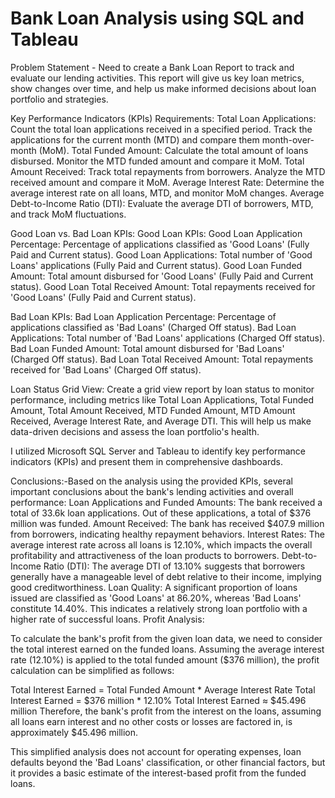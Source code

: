 # Bank Loan Analysis using SQL and Tableau
Problem Statement - Need to create a Bank Loan Report to track and evaluate our lending activities. This report will give us key loan metrics, show changes over time, and help us make informed decisions about loan portfolio and strategies.

Key Performance Indicators (KPIs) Requirements:
Total Loan Applications: Count the total loan applications received in a specified period. Track the applications for the current month (MTD) and compare them month-over-month (MoM).
Total Funded Amount: Calculate the total amount of loans disbursed. Monitor the MTD funded amount and compare it MoM.
Total Amount Received: Track total repayments from borrowers. Analyze the MTD received amount and compare it MoM.
Average Interest Rate: Determine the average interest rate on all loans, MTD, and monitor MoM changes.
Average Debt-to-Income Ratio (DTI): Evaluate the average DTI of borrowers, MTD, and track MoM fluctuations.

Good Loan vs. Bad Loan KPIs:
Good Loan KPIs:
Good Loan Application Percentage: Percentage of applications classified as 'Good Loans' (Fully Paid and Current status).
Good Loan Applications: Total number of 'Good Loans' applications (Fully Paid and Current status).
Good Loan Funded Amount: Total amount disbursed for 'Good Loans' (Fully Paid and Current status).
Good Loan Total Received Amount: Total repayments received for 'Good Loans' (Fully Paid and Current status).

Bad Loan KPIs:
Bad Loan Application Percentage: Percentage of applications classified as 'Bad Loans' (Charged Off status).
Bad Loan Applications: Total number of 'Bad Loans' applications (Charged Off status).
Bad Loan Funded Amount: Total amount disbursed for 'Bad Loans' (Charged Off status).
Bad Loan Total Received Amount: Total repayments received for 'Bad Loans' (Charged Off status).

Loan Status Grid View:
Create a grid view report by loan status to monitor performance, including metrics like Total Loan Applications, Total Funded Amount, Total Amount Received, MTD Funded Amount, MTD Amount Received, Average Interest Rate, and Average DTI. This will help us make data-driven decisions and assess the loan portfolio's health.

I utilized Microsoft SQL Server and Tableau to identify key performance indicators (KPIs) and present them in comprehensive dashboards.

Conclusions:-Based on the analysis using the provided KPIs, several important conclusions about the bank's lending activities and overall performance:
Loan Applications and Funded Amounts:
The bank received a total of 33.6k loan applications.
Out of these applications, a total of $376 million was funded.
Amount Received:
The bank has received $407.9 million from borrowers, indicating healthy repayment behaviors.
Interest Rates:
The average interest rate across all loans is 12.10%, which impacts the overall profitability and attractiveness of the loan products to borrowers.
Debt-to-Income Ratio (DTI):
The average DTI of 13.10% suggests that borrowers generally have a manageable level of debt relative to their income, implying good creditworthiness.
Loan Quality:
A significant proportion of loans issued are classified as 'Good Loans' at 86.20%, whereas 'Bad Loans' constitute 14.40%. This indicates a relatively strong loan portfolio with a higher rate of successful loans.
Profit Analysis:

To calculate the bank's profit from the given loan data, we need to consider the total interest earned on the funded loans. Assuming the average interest rate (12.10%) is applied to the total funded amount ($376 million), the profit calculation can be simplified as follows:

Total Interest Earned = Total Funded Amount * Average Interest Rate
Total Interest Earned = $376 million * 12.10%
Total Interest Earned ≈ $45.496 million
Therefore, the bank's profit from the interest on the loans, assuming all loans earn interest and no other costs or losses are factored in, is approximately $45.496 million.

This simplified analysis does not account for operating expenses, loan defaults beyond the 'Bad Loans' classification, or other financial factors, but it provides a basic estimate of the interest-based profit from the funded loans.












